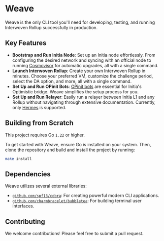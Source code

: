 # Weave

Weave is the only CLI tool you'll need for developing, testing, and running Interwoven Rollup successfully in production.

## Key Features

- **Bootstrap and Run Initia Node**: Set up an Initia node effortlessly. From configuring the desired network and syncing with an official node to running [Cosmovisor](https://github.com/cosmos/cosmos-sdk/tree/main/tools/cosmovisor) for automatic upgrades, all with a single command.
- **Launch Interwoven Rollup**: Create your own Interwoven Rollup in minutes. Choose your preferred VM, customize the challenge period, select the DA option, and more, all with a single command.
- **Set Up and Run OPinit Bots**: [OPinit bots](https://github.com/initia-labs/opinit-bots) are essential for Initia's Optimistic bridge. Weave simplifies the setup process for you.
- **Set Up and Run Relayer**: Easily run a relayer between Initia L1 and any Rollup without navigating through extensive documentation. Currently, only [Hermes](https://github.com/informalsystems/hermes) is supported.

## Building from Scratch

This project requires Go `1.22` or higher.

To get started with Weave, ensure Go is installed on your system. Then, clone the repository and build and install the project by running:

```bash
make install
```

## Dependencies

Weave utilizes several external libraries:

- [`github.com/spf13/cobra`](https://github.com/spf13/cobra): For creating powerful modern CLI applications.
- [`github.com/charmbracelet/bubbletea`](https://github.com/charmbracelet/bubbletea): For building terminal user interfaces.

## Contributing

We welcome contributions! Please feel free to submit a pull request.

